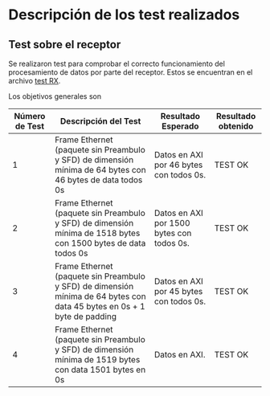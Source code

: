 # Descripción de los test realizados

## Test sobre el receptor

Se realizaron test para comprobar el correcto funcionamiento del procesamiento de datos por parte del receptor. Estos se encuentran en el archivo [test RX](eth_mac_10g_tb.v).

Los objetivos generales son

| Número de Test | Descripción del Test                                                                 | Resultado Esperado                                    | Resultado obtenido      |
|----------------|--------------------------------------------------------------------------------------|------------------------------------------------------|----------------|
| 1              | Frame Ethernet (paquete sin Preambulo y SFD) de dimensión mínima de 64 bytes con 46 bytes de data todos 0s  | Datos en AXI por 46 bytes con todos 0s.               | TEST OK        |
| 2              | Frame Ethernet (paquete sin Preambulo y SFD) de dimensión mínima de 1518 bytes con 1500 bytes de data todos 0s | Datos en AXI por 1500 bytes con todos 0s.             | TEST OK        |
| 3              | Frame Ethernet (paquete sin Preambulo y SFD) de dimensión mínima de 64 bytes con data 45 bytes en 0s + 1 byte de padding | Datos en AXI por 45 bytes con todos 0s.               | TEST OK        |
| 4              | Frame Ethernet (paquete sin Preambulo y SFD) de dimensión mínima de 1519 bytes con data 1501 bytes en 0s | Datos en AXI. | TEST OK        |

